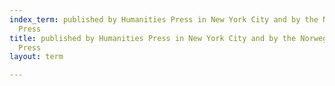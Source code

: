 ```yaml
---
index_term: published by Humanities Press in New York City and by the Norwegian University
  Press
title: published by Humanities Press in New York City and by the Norwegian University
  Press
layout: term

---
```

